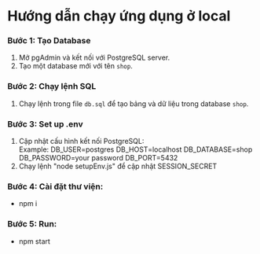 # Hướng dẫn chạy ứng dụng ở local

### Bước 1: Tạo Database

1. Mở pgAdmin và kết nối với PostgreSQL server.
2. Tạo một database mới với tên `shop`.

### Bước 2: Chạy lệnh SQL

1. Chạy lệnh trong file `db.sql` để tạo bảng và dữ liệu trong database `shop`.

### Bước 3: Set up .env

1. Cập nhật cấu hình kết nối PostgreSQL:  
    Example:
   DB_USER=postgres
   DB_HOST=localhost
   DB_DATABASE=shop
   DB_PASSWORD=your password
   DB_PORT=5432
2. Chạy lệnh "node setupEnv.js" để cập nhật SESSION_SECRET

### Bước 4: Cài đặt thư viện:

- npm i

### Bước 5: Run:

- npm start
